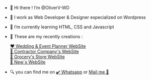 - 👋 Hi there !  I’m @OliverV-WD
- 🌃 I work as Web Developer & Designer especialized on Wordpress
- 🌱 I’m currently learning HTML, CSS and Javascript
- 🦾 These are my recently creations :
  
     <a href="https://personalplus.com.ve" target="_blank" >❤️ Wedding & Event Planner WebSite</a> <br>
     <a href="https://oliverv-wd.github.io/thehugecompany.github.io/" target="_blank" >🚧 Contractor Company's WebSite</a> <br>
     <a href="https://oliverv-wd.github.io/summermarket.github.io/" target="_blank" > 🥑 Grocery's Store WebSite</a> <br>
     <a href="https://oliverv-wd.github.io/rush.github.io/" target="_blank" > 📰 New´s WebSite</a> <br>
     

  
- 🔍 you can find me on
   	<a href="https://wa.me/+584147894210" target="_blank">✔️ Whatsapp</a> or <a href="mailto:olivervicent.wd@gmail.com" target="_blank">Mail me 📩</a>   
